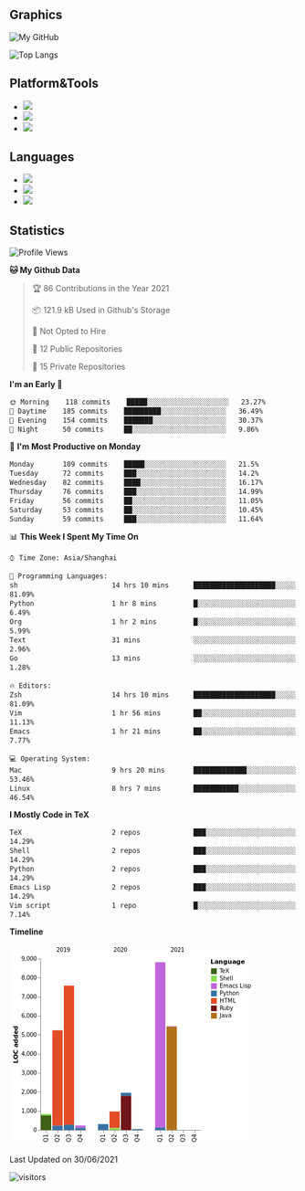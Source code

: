 ## Graphics

![My GitHub](https://github-readme-stats.vercel.app/api?username=SteamedFish&count_private=true&show_icons=true&theme=buefy&include_all_commits=false)

![Top Langs](https://github-readme-stats.vercel.app/api/top-langs/?username=SteamedFish&theme=buefy&hide=ruby&count_private=true&show_icons=true&layout=compact)

## Platform&Tools

* [![](https://img.shields.io/badge/ArchLinux--purple?style=flat-square&logo=ArchLinux)](https://www.archlinux.org/)
* [![](https://img.shields.io/badge/Gentoo-testing-purple?style=flat-square&logo=Gentoo)](https://www.gentoo.org/)
* [![](https://img.shields.io/badge/Doom%20Emacs-28-blue?style=flat-square&logo=Gnu%20emacs&logoColor=white)](https://www.gnu.org/software/emacs/)

## Languages

* [![](https://img.shields.io/badge/-Python-3776AB?style=flat-square&logo=python&logoColor=white)](https://www.python.org/)
* [![](https://img.shields.io/badge/-Bash-00ADD8?style=flat-square&logo=Gnu-bash&logoColor=white)](https://www.gnu.org/software/bash/)
* [![](https://img.shields.io/badge/-Go-00ADD8?style=flat-square&logo=go&logoColor=white)](https://golang.org/)

## Statistics

<!--START_SECTION:waka-->
![Profile Views](http://img.shields.io/badge/Profile%20Views-36-blue)

**🐱 My Github Data** 

> 🏆 86 Contributions in the Year 2021
 > 
> 📦 121.9 kB Used in Github's Storage 
 > 
> 🚫 Not Opted to Hire
 > 
> 📜 12 Public Repositories 
 > 
> 🔑 15 Private Repositories  
 > 
**I'm an Early 🐤** 

```text
🌞 Morning    118 commits    █████░░░░░░░░░░░░░░░░░░░░   23.27% 
🌆 Daytime    185 commits    █████████░░░░░░░░░░░░░░░░   36.49% 
🌃 Evening    154 commits    ███████░░░░░░░░░░░░░░░░░░   30.37% 
🌙 Night      50 commits     ██░░░░░░░░░░░░░░░░░░░░░░░   9.86%

```
📅 **I'm Most Productive on Monday** 

```text
Monday       109 commits    █████░░░░░░░░░░░░░░░░░░░░   21.5% 
Tuesday      72 commits     ███░░░░░░░░░░░░░░░░░░░░░░   14.2% 
Wednesday    82 commits     ████░░░░░░░░░░░░░░░░░░░░░   16.17% 
Thursday     76 commits     ███░░░░░░░░░░░░░░░░░░░░░░   14.99% 
Friday       56 commits     ██░░░░░░░░░░░░░░░░░░░░░░░   11.05% 
Saturday     53 commits     ██░░░░░░░░░░░░░░░░░░░░░░░   10.45% 
Sunday       59 commits     ███░░░░░░░░░░░░░░░░░░░░░░   11.64%

```


📊 **This Week I Spent My Time On** 

```text
⌚︎ Time Zone: Asia/Shanghai

💬 Programming Languages: 
sh                       14 hrs 10 mins      ████████████████████░░░░░   81.09% 
Python                   1 hr 8 mins         █░░░░░░░░░░░░░░░░░░░░░░░░   6.49% 
Org                      1 hr 2 mins         █░░░░░░░░░░░░░░░░░░░░░░░░   5.99% 
Text                     31 mins             ░░░░░░░░░░░░░░░░░░░░░░░░░   2.96% 
Go                       13 mins             ░░░░░░░░░░░░░░░░░░░░░░░░░   1.28%

🔥 Editors: 
Zsh                      14 hrs 10 mins      ████████████████████░░░░░   81.09% 
Vim                      1 hr 56 mins        ██░░░░░░░░░░░░░░░░░░░░░░░   11.13% 
Emacs                    1 hr 21 mins        ██░░░░░░░░░░░░░░░░░░░░░░░   7.77%

💻 Operating System: 
Mac                      9 hrs 20 mins       █████████████░░░░░░░░░░░░   53.46% 
Linux                    8 hrs 7 mins        ███████████░░░░░░░░░░░░░░   46.54%

```

**I Mostly Code in TeX** 

```text
TeX                      2 repos             ███░░░░░░░░░░░░░░░░░░░░░░   14.29% 
Shell                    2 repos             ███░░░░░░░░░░░░░░░░░░░░░░   14.29% 
Python                   2 repos             ███░░░░░░░░░░░░░░░░░░░░░░   14.29% 
Emacs Lisp               2 repos             ███░░░░░░░░░░░░░░░░░░░░░░   14.29% 
Vim script               1 repo              █░░░░░░░░░░░░░░░░░░░░░░░░   7.14%

```


**Timeline**

![Chart not found](https://raw.githubusercontent.com/SteamedFish/SteamedFish/master/charts/bar_graph.png) 


 Last Updated on 30/06/2021
<!--END_SECTION:waka-->

![visitors](https://visitor-badge.laobi.icu/badge?page_id=SteamedFish.SteamedFish)
